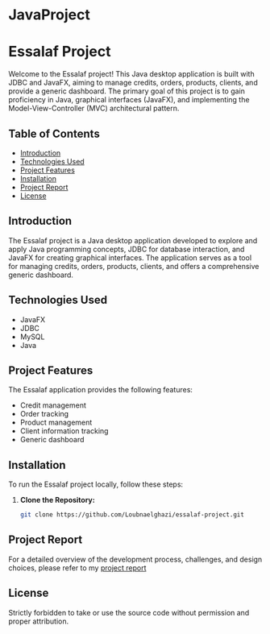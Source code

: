 # JavaProject
# Essalaf Project

Welcome to the Essalaf project! This Java desktop application is built with JDBC and JavaFX, aiming to manage credits, orders, products, clients, and provide a generic dashboard. The primary goal of this project is to gain proficiency in Java, graphical interfaces (JavaFX), and implementing the Model-View-Controller (MVC) architectural pattern.

## Table of Contents

- [Introduction](#introduction)
- [Technologies Used](#technologies-used)
- [Project Features](#project-features)
- [Installation](#installation)
- [Project Report](#project-report)
- [License](#license)

## Introduction

The Essalaf project is a Java desktop application developed to explore and apply Java programming concepts, JDBC for database interaction, and JavaFX for creating graphical interfaces. The application serves as a tool for managing credits, orders, products, clients, and offers a comprehensive generic dashboard.

## Technologies Used

- JavaFX
- JDBC
- MySQL
- Java

## Project Features

The Essalaf application provides the following features:

- Credit management
- Order tracking
- Product management
- Client information tracking
- Generic dashboard

## Installation

To run the Essalaf project locally, follow these steps:

1. **Clone the Repository:**
   ```bash
   git clone https://github.com/Loubnaelghazi/essalaf-project.git
## Project Report

For a detailed overview of the development process, challenges, and design choices, please refer to my [project report](https://github.com/Loubnaelghazi/JavaProject/blob/main/RAPPORT%20-ELGHAZI%20LOUBNA.pdf)   
## License

Strictly forbidden to take or use the source code without permission and proper attribution.
